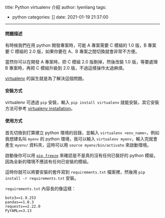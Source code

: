 title: Python virtualenv 介紹
author: lyenliang
tags:
  - python
categories: []
date: 2021-01-19 21:37:00
---
#### 問題描述

有時候我們在用 python 開發專案時，可能 A 專案需要 C 模組的 1.0 版，B 專案要 C 模組的 2.0 版，如果你要在 A、B 專案之間切換就會非常不方便。

當然你可以在開發 A 專案時，把 C 模組 2.0 版刪掉，然後改裝 1.0 版，等要處理 B 專案時，再把 C 模組升級到 2.0 版，不過這樣操作太過麻煩。

[virtualenv](https://virtualenv.pypa.io/en/latest/) 的誕生就是為了解決這個問題。

#### 安裝方式

virtualenv 可透過 `pip` 安裝，輸入 `pip install virtualenv` 就能安裝，其它安裝方法可參考 [virtualenv installation](https://virtualenv.pypa.io/en/latest/installation.html)。

#### 使用方式

首先切換到打算建立 python 環境的目錄，並輸入 `virtualenv <env_name>`，例如我想建名叫 `myenv` 的 python 環境，我可以輸入 `virtualenv myenv`，輸入完就會產生 `myenv/` 資料夾，這時可以用 `source myenv/bin/activate` 來啟動環境。

啟動後你可以用 [`pip freeze`](https://pip.pypa.io/en/stable/reference/pip_freeze/) 來確認是不是真的沒有任何已裝好的 python 模組，因為全新的環境不應該有任何已安裝的模組。

這時你就可以將要安裝的套件寫到 `requirements.txt` 檔案裡，然後用 `pip install -r requirements.txt` 安裝。

`requirements.txt` 內容長的像這樣：

```
boto3==1.9.253
pandas==1.0.3
requests==2.22.0
PyYAML==3.13
```
